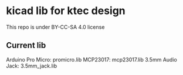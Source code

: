 # kicad lib for ktec design
This repo is under BY-CC-SA 4.0 license
## Current lib
Arduino Pro Micro: promicro.lib
MCP23017: mcp23017.lib
3.5mm Audio Jack: 3.5mm_jack.lib

